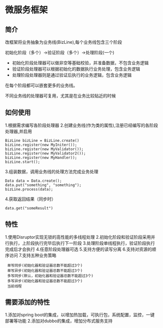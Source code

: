 # 微服务框架
## 简介
改框架将业务抽象为业务线(BizLine),每个业务线包含三个阶段

初始化阶段（多个）->验证阶段（多个）->处理阶段(一个)

+ 初始化阶段处理器可以做非空等基础校验，并准备数据，不包含业务逻辑
+ 验证阶段处理器可以根据初始化的数据执行业务处理，包含业务逻辑
+ 处理阶段处理器则是通过验证后执行的业务逻辑，包含业务逻辑

在每个阶段都可以嵌套更多的业务线。

不同业务线的处理器可复用，尤其是在业务比较贴近的时候
## 如何使用
1.根据需求编写各阶段处理器
2.创建业务线(作为类的属性),注册已经编写的各阶段处理器,并启用

    BizLine bizLine = BizLine.create()
    bizLine.register(new MyIniter());
    bizLine.register(new MyValidator());
    bizLine.register(new MyValidator2());
    bizLine.register(new MyHandler));
    bizLine.start();

3.组装数据，调用业务线的处理方法完成业务处理

    Data data = Data.create();
    data.put("something", "something");
    bizLine.process(data);

4.获取返回结果（同步时）

    data.get("someResult")

## 特性
  1.使用Disruptor实现无锁的高性能的多线程处理
  2.初始化阶段和验证阶段采用并行执行，上阶段执行完毕后执行下一阶段
  3.处理阶段单线程执行，验证阶段执行完成后才会执行
  4.任意阶段处理器可选
  5.支持方便的读写分离
  6.支持对资源的顺序访问
  7.支持五种业务策略
    
     单写同步(初始化器和验证器总数不能超过3个)
     单写异步(初始化器和验证器总数不能超过3个)
     多写同步(默认，初始化器和验证器总数不能超过3个)
     多写异步(初始化器和验证器总数不能超过3个)
     当前线程

## 需要添加的特性
1.添加对spring boot的集成，以增加热加载，可执行包，系统配置，监控，一键部署等功能
2.添加对dubbo的集成，增加分布式服务支持